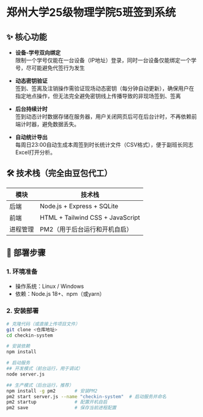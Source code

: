 # 郑州大学25级物理学院5班签到系统

## ✨ 核心功能

- **设备-学号双向绑定**  
  限制一个学号仅能在一台设备（IP地址）登录，同时一台设备仅能绑定一个学号，尽可能避免代签行为发生

- **动态密钥验证**  
  签到、签离及注销操作需验证现场动态密钥（每分钟自动更新），确保用户在指定地点操作，但无法完全避免密钥线上传播导致的非现场签到、签离

- **后台持续计时**  
  签到动态计时数据存储在服务器，用户关闭网页后可在后台计时，不再依赖前端计时器，避免数据丢失。

- **自动统计导出**  
  每周日23:00自动生成本周签到时长统计文件（CSV格式），便于副班长同志Excel打开分析。


## 🛠️ 技术栈（完全由豆包代工）

| 模块       | 技术栈                          |
|------------|---------------------------------|
| 后端       | Node.js + Express + SQLite      |
| 前端       | HTML + Tailwind CSS + JavaScript|
| 进程管理   | PM2（用于后台运行和开机自启）   |



## 🚀 部署步骤

### 1. 环境准备
- 操作系统：Linux / Windows
- 依赖：Node.js 18+、npm（或yarn）

### 2. 安装部署
```bash
# 克隆代码（或直接上传项目文件）
git clone <仓库地址>
cd checkin-system

# 安装依赖
npm install

# 启动服务
## 开发模式（前台运行，用于调试）
node server.js

## 生产模式（后台运行，推荐）
npm install -g pm2       # 安装PM2
pm2 start server.js --name "checkin-system"  # 启动服务并命名
pm2 startup              # 配置开机自启
pm2 save                 # 保存当前进程配置
